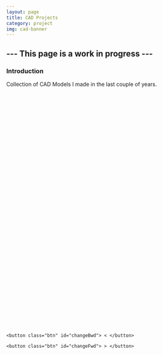```yaml
---
layout: page
title: CAD Projects
category: project
img: cad-banner
---
```


## --- This page is a work in progress ---


### Introduction

Collection of CAD Models I made in the last couple of years.


<meta name="viewport" content="width=device-width, initial-scale=1.0" />
<title>Three.js 3D Model</title>
<div id="threejs-viewport" style="width: 100%; height: 600px;"></div>


<br>

<div class="container" >

    <button class="btn" id="changeBwd"> < </button>

    <button class="btn" id="changeFwd"> > </button>

</div>


<script type="module" src="{{ 'js/projects3d.js' | relative_url }}"></script>
